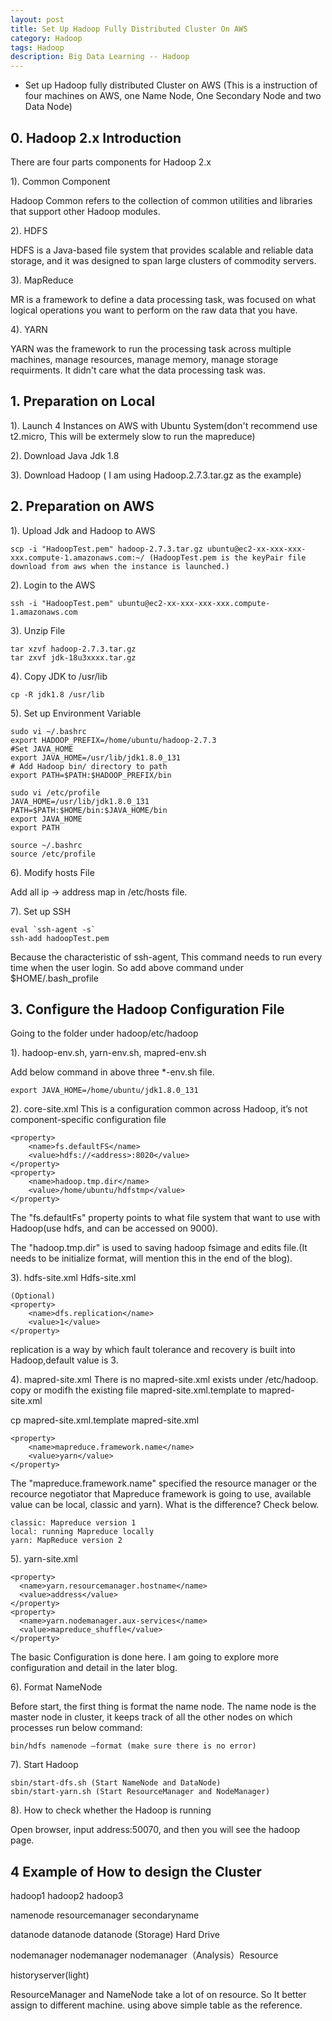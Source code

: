 ```yaml
---
layout: post
title: Set Up Hadoop Fully Distributed Cluster On AWS
category: Hadoop
tags: Hadoop
description: Big Data Learning -- Hadoop
---
```


- Set up Hadoop fully distributed Cluster on AWS (This is a instruction of four machines on AWS, one Name Node, One Secondary Node and two Data Node)

## 0. Hadoop 2.x Introduction

There are four parts components for Hadoop 2.x

1). Common Component

Hadoop Common refers to the collection of common utilities and libraries that support other Hadoop modules.

2). HDFS

HDFS is a Java-based file system that provides scalable and reliable data storage, and it was designed to span large clusters of commodity servers.

3). MapReduce

MR is a framework to define a data processing task, was focused on what logical operations you want to perform on the raw data that you have.

4). YARN

YARN was the framework to run the processing task across multiple machines, manage resources, manage memory, manage storage requirments. It didn't care what the data processing task was.

## 1. Preparation on Local

1). Launch 4 Instances on AWS with Ubuntu System(don't recommend use t2.micro, This will be extermely slow to run the mapreduce)

2). Download Java Jdk 1.8

3). Download Hadoop ( I am using Hadoop.2.7.3.tar.gz as the example)

## 2. Preparation on AWS

1). Upload Jdk and Hadoop to AWS

	scp -i "HadoopTest.pem" hadoop-2.7.3.tar.gz ubuntu@ec2-xx-xxx-xxx-xxx.compute-1.amazonaws.com:~/ (HadoopTest.pem is the keyPair file download from aws when the instance is launched.)

2). Login to the AWS

	ssh -i "HadoopTest.pem" ubuntu@ec2-xx-xxx-xxx-xxx.compute-1.amazonaws.com

3). Unzip File

	tar xzvf hadoop-2.7.3.tar.gz
	tar zxvf jdk-18u3xxxx.tar.gz

4). Copy JDK to /usr/lib

	cp -R jdk1.8 /usr/lib

5). Set up Environment Variable
	
	sudo vi ~/.bashrc
	export HADOOP_PREFIX=/home/ubuntu/hadoop-2.7.3
	#Set JAVA_HOME
	export JAVA_HOME=/usr/lib/jdk1.8.0_131
	# Add Hadoop bin/ directory to path
	export PATH=$PATH:$HADOOP_PREFIX/bin

	sudo vi /etc/profile
	JAVA_HOME=/usr/lib/jdk1.8.0_131
	PATH=$PATH:$HOME/bin:$JAVA_HOME/bin
	export JAVA_HOME
	export PATH

	source ~/.bashrc
	source /etc/profile

6). Modify hosts File

Add all ip -> address map in /etc/hosts file.

7). Set up SSH

	eval `ssh-agent -s`
	ssh-add hadoopTest.pem

Because the characteristic of ssh-agent, This command needs to run every time when the user login. So add above command under $HOME/.bash_profile


## 3. Configure the Hadoop Configuration File
Going to the folder under hadoop/etc/hadoop

1). hadoop-env.sh, yarn-env.sh, mapred-env.sh

Add below command in above three *-env.sh file.

	export JAVA_HOME=/home/ubuntu/jdk1.8.0_131

2). core-site.xml
This is a configuration common across Hadoop, it’s not component-specific configuration file

	<property>
        <name>fs.defaultFS</name>
        <value>hdfs://<address>:8020</value>
	</property>
	<property>
		<name>hadoop.tmp.dir</name>
		<value>/home/ubuntu/hdfstmp</value>
	</property>

The "fs.defaultFs" property points to what file system that want to use with Hadoop(use hdfs, and can be accessed on 9000).

The "hadoop.tmp.dir" is used to saving hadoop fsimage and edits file.(It needs to be initialize format, will mention this in the end of the blog).

3). hdfs-site.xml
Hdfs-site.xml

	(Optional)
	<property>
	    <name>dfs.replication</name> 
	    <value>1</value>
	</property>

replication is a way by which fault tolerance and recovery is built into Hadoop,default value is 3. 

4). mapred-site.xml
There is no mapred-site.xml exists under /etc/hadoop. copy or modifh the existing file mapred-site.xml.template to mapred-site.xml 

cp mapred-site.xml.template mapred-site.xml

    <property>
        <name>mapreduce.framework.name</name>
        <value>yarn</value>
    </property>

 The "mapreduce.framework.name" specified the resource manager or the recource negotiator that Mapreduce framework is going to use, available value can be local, classic and yarn). What is the difference? Check below.

	classic: Mapreduce version 1
	local: running Mapreduce locally
	yarn: MapReduce version 2

5). yarn-site.xml

	<property>
	  <name>yarn.resourcemanager.hostname</name>
	  <value>address</value>
	</property>
	<property>
	  <name>yarn.nodemanager.aux-services</name>
	  <value>mapreduce_shuffle</value>
	</property>

The basic Configuration is done here. I am going to explore more configuration and detail in the later blog.

6). Format NameNode 

Before start, the first thing is format the name node. The name node is the master node in cluster, it keeps track of all the other nodes on which processes run below command:

	bin/hdfs namenode –format (make sure there is no error)


7). Start Hadoop

	sbin/start-dfs.sh (Start NameNode and DataNode)
	sbin/start-yarn.sh (Start ResourceManager and NodeManager)

8). How to check whether the Hadoop is running

Open browser, input address:50070, and then you will see the hadoop page.

## 4 Example of How to design the Cluster

hadoop1			hadoop2    			hadoop3

namenode		resourcemanager    	secondaryname

datanode		datanode			datanode (Storage) Hard Drive

nodemanager		nodemanager			nodemanager（Analysis）Resource

historyserver(light)

ResourceManager and NameNode take a lot of on resource. So It better assign to different machine. using above simple table as the reference.


